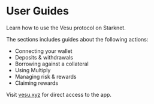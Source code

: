 
# User Guides

Learn how to use the Vesu protocol on Starknet.

The sections includes guides about the following actions:
- Connecting your wallet
- Deposits & withdrawals
- Borrowing against a collateral
- Using Multiply
- Managing risk & rewards
- Claiming rewards

Visit [vesu.xyz](https://vesu.xyz/) for direct access to the app.